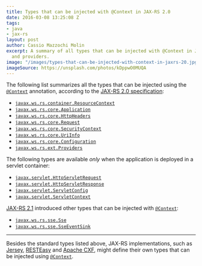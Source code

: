 ```yaml
---
title: Types that can be injected with @Context in JAX-RS 2.0
date: 2016-03-08 13:25:08 Z
tags:
- java
- jax-rs
layout: post
author: Cassio Mazzochi Molin
excerpt: A summary of all types that can be injected with @Context in JAX-RS resources
  and providers.
image: "/images/types-that-can-be-injected-with-context-in-jaxrs-20.jpg"
imageSource: https://unsplash.com/photos/kDppwO0MUQA
---
```


The following list summarizes all the types that can be injected using the [`@Context`][1] annotation, according to the [JAX-RS 2.0 specification][2]:

- [`javax.ws.rs.container.ResourceContext`][4]
- [`javax.ws.rs.core.Application`][5]
- [`javax.ws.rs.core.HttpHeaders`][6]
- [`javax.ws.rs.core.Request`][7]
- [`javax.ws.rs.core.SecurityContext`][8]
- [`javax.ws.rs.core.UriInfo`][9]
- [`javax.ws.rs.core.Configuration`][10]
- [`javax.ws.rs.ext.Providers`][11]

The following types are available *only* when the application is deployed in a servlet container:

- [`javax.servlet.HttpServletRequest`][12]
- [`javax.servlet.HttpServletResponse`][13]
- [`javax.servlet.ServletConfig`][14]
- [`javax.servlet.ServletContext`][15]

[JAX-RS 2.1][16] introduced other types that can be injected with [`@Context`][1]:

- [`javax.ws.rs.sse.Sse`][17]
- [`javax.ws.rs.sse.SseEventSink`][19]

---

Besides the standard types listed above, JAX-RS implementations, such as [Jersey][21], [RESTEasy][22] and [Apache CXF][23], might define their own types that can be injected using [`@Context`][1].


  [1]: https://javaee.github.io/javaee-spec/javadocs/javax/ws/rs/core/Context.html
  [2]: http://download.oracle.com/otn-pub/jcp/jaxrs-2_0-fr-eval-spec/jsr339-jaxrs-2.0-final-spec.pdf
  [3]: https://javaee.github.io/javaee-spec/javadocs/javax/ws/rs/container/ContainerRequestContext.html
  [4]: https://javaee.github.io/javaee-spec/javadocs/javax/ws/rs/container/ResourceContext.html
  [5]: https://javaee.github.io/javaee-spec/javadocs/javax/ws/rs/core/Application.html
  [6]: https://javaee.github.io/javaee-spec/javadocs/javax/ws/rs/core/HttpHeaders.html
  [7]: https://javaee.github.io/javaee-spec/javadocs/javax/ws/rs/core/Request.html
  [8]: https://javaee.github.io/javaee-spec/javadocs/javax/ws/rs/core/SecurityContext.html
  [9]: https://javaee.github.io/javaee-spec/javadocs/javax/ws/rs/core/UriInfo.html
  [10]: https://javaee.github.io/javaee-spec/javadocs/javax/ws/rs/core/Configuration.html
  [11]: https://javaee.github.io/javaee-spec/javadocs/javax/ws/rs/ext/Providers.html
  [12]: https://javaee.github.io/javaee-spec/javadocs/javax/servlet/http/HttpServletRequest.html
  [13]: https://javaee.github.io/javaee-spec/javadocs/javax/servlet/http/HttpServletResponse.html
  [14]: https://javaee.github.io/javaee-spec/javadocs/javax/servlet/ServletConfig.html
  [15]: https://javaee.github.io/javaee-spec/javadocs/javax/servlet/ServletContext.html
  [16]: http://download.oracle.com/otn-pub/jcp/jaxrs-2_1-pfd-spec/jaxrs-2_1-pfd-spec.pdf
  [17]: https://javaee.github.io/javaee-spec/javadocs/javax/ws/rs/sse/Sse.html
  [19]: https://javaee.github.io/javaee-spec/javadocs/javax/ws/rs/sse/SseEventSink.html
  [20]: https://github.com/jax-rs/api/blob/master/jaxrs-api/src/main/java/javax/ws/rs/sse/SseEventSink.java
  [21]: https://jersey.github.io/
  [22]: http://resteasy.jboss.org/
  [23]: https://cxf.apache.org/